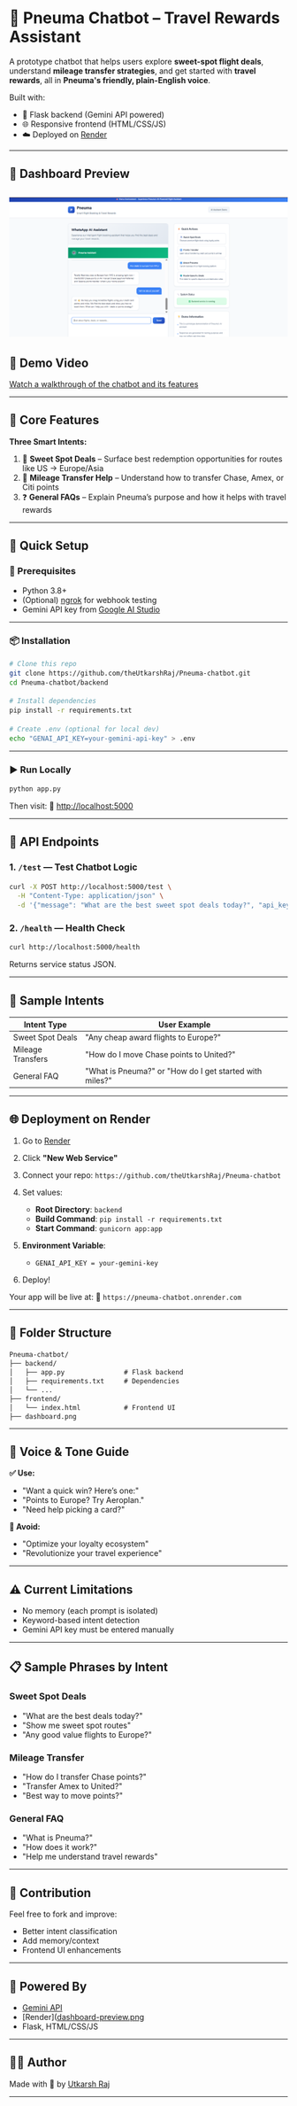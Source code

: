 # 🧠 Pneuma Chatbot – Travel Rewards Assistant

A prototype chatbot that helps users explore **sweet-spot flight deals**, understand **mileage transfer strategies**, and get started with **travel rewards**, all in **Pneuma's friendly, plain-English voice**.

Built with:
- 🔧 Flask backend (Gemini API powered)
- 🌐 Responsive frontend (HTML/CSS/JS)
- ☁️ Deployed on [Render]([https://render.com](https://pneuma-chatbot.onrender.com/))

---

## 📸 Dashboard Preview

![Dashboard Screenshot](dashboard.png)  
---

## 🎥 Demo Video

[Watch a walkthrough of the chatbot and its features](https://drive.google.com/file/d/1jL_tZvo8A8YF67HkJiiSiJqUx0Mih4WE/view?usp=drive_link)

---

## 🎯 Core Features

**Three Smart Intents:**
1. 🛫 **Sweet Spot Deals** – Surface best redemption opportunities for routes like US → Europe/Asia
2. 🔁 **Mileage Transfer Help** – Understand how to transfer Chase, Amex, or Citi points
3. ❓ **General FAQs** – Explain Pneuma’s purpose and how it helps with travel rewards

---

## 🚀 Quick Setup

### 🧩 Prerequisites

- Python 3.8+
- (Optional) [ngrok](https://ngrok.com/) for webhook testing
- Gemini API key from [Google AI Studio](https://makersuite.google.com/app)

---

### 📦 Installation

```bash
# Clone this repo
git clone https://github.com/theUtkarshRaj/Pneuma-chatbot.git
cd Pneuma-chatbot/backend

# Install dependencies
pip install -r requirements.txt

# Create .env (optional for local dev)
echo "GENAI_API_KEY=your-gemini-api-key" > .env
````

---

### ▶️ Run Locally

```bash
python app.py
```

Then visit:
📍 [http://localhost:5000](http://localhost:5000)

---

## 🔁 API Endpoints

### 1. `/test` — Test Chatbot Logic

```bash
curl -X POST http://localhost:5000/test \
  -H "Content-Type: application/json" \
  -d '{"message": "What are the best sweet spot deals today?", "api_key": "your-gemini-api-key"}'
```

### 2. `/health` — Health Check

```bash
curl http://localhost:5000/health
```

Returns service status JSON.

---

## 💬 Sample Intents

| Intent Type       | User Example                                            |
| ----------------- | ------------------------------------------------------- |
| Sweet Spot Deals  | "Any cheap award flights to Europe?"                    |
| Mileage Transfers | "How do I move Chase points to United?"                 |
| General FAQ       | "What is Pneuma?" or "How do I get started with miles?" |

---

## 🌐 Deployment on Render

1. Go to [Render](https://render.com)
2. Click **"New Web Service"**
3. Connect your repo: `https://github.com/theUtkarshRaj/Pneuma-chatbot`
4. Set values:

   * **Root Directory**: `backend`
   * **Build Command**: `pip install -r requirements.txt`
   * **Start Command**: `gunicorn app:app`
5. **Environment Variable**:

   * `GENAI_API_KEY = your-gemini-key`
6. Deploy!

Your app will be live at:
🔗 `https://pneuma-chatbot.onrender.com`

---

## 📁 Folder Structure

```
Pneuma-chatbot/
├── backend/
│   ├── app.py               # Flask backend
│   ├── requirements.txt     # Dependencies
│   └── ...
├── frontend/
│   └── index.html           # Frontend UI
├── dashboard.png

```

---

## 🎨 Voice & Tone Guide

**✅ Use:**

* "Want a quick win? Here’s one:"
* "Points to Europe? Try Aeroplan."
* "Need help picking a card?"

**🚫 Avoid:**

* "Optimize your loyalty ecosystem"
* "Revolutionize your travel experience"

---

## ⚠️ Current Limitations

* No memory (each prompt is isolated)
* Keyword-based intent detection
* Gemini API key must be entered manually

---

## 📋 Sample Phrases by Intent

### Sweet Spot Deals

* "What are the best deals today?"
* "Show me sweet spot routes"
* "Any good value flights to Europe?"

### Mileage Transfer

* "How do I transfer Chase points?"
* "Transfer Amex to United?"
* "Best way to move points?"

### General FAQ

* "What is Pneuma?"
* "How does it work?"
* "Help me understand travel rewards"

---

## 🙌 Contribution

Feel free to fork and improve:

* Better intent classification
* Add memory/context
* Frontend UI enhancements

---

## 🧠 Powered By

* [Gemini API](https://makersuite.google.com/app)
* [Render]([dashboard-preview.png](https://pneuma-chatbot.onrender.com/](https://pneuma-chatbot.onrender.com/))
* Flask, HTML/CSS/JS

---

## 🧑‍💻 Author

Made with 💙 by [Utkarsh Raj](https://github.com/theUtkarshRaj)

---

```
